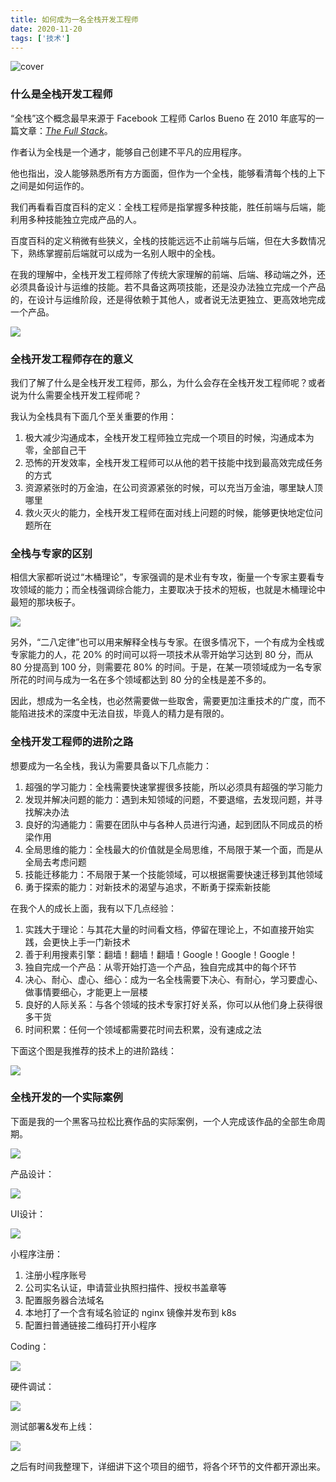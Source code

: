 ```yaml
---
title: 如何成为一名全栈开发工程师
date: 2020-11-20
tags: ['技术']
---
```


![cover](/images/posts/how-to-become-a-fullstack-developer-cover.jpg)

### 什么是全栈开发工程师

“全栈”这个概念最早来源于 Facebook 工程师 Carlos Bueno 在 2010 年底写的一篇文章：[*The Full Stack*](http://carlos.bueno.org/2010/11/full-stack.html)。

作者认为全栈是一个通才，能够自己创建不平凡的应用程序。

他也指出，没人能够熟悉所有方方面面，但作为一个全栈，能够看清每个栈的上下之间是如何运作的。

我们再看看百度百科的定义：全栈工程师是指掌握多种技能，胜任前端与后端，能利用多种技能独立完成产品的人。

百度百科的定义稍微有些狭义，全栈的技能远远不止前端与后端，但在大多数情况下，熟练掌握前后端就可以成为一名别人眼中的全栈。

在我的理解中，全栈开发工程师除了传统大家理解的前端、后端、移动端之外，还必须具备设计与运维的技能。若不具备这两项技能，还是没办法独立完成一个产品的，在设计与运维阶段，还是得依赖于其他人，或者说无法更独立、更高效地完成一个产品。

![](/images/posts/how-to-become-a-fullstack-developer-01.png)

### 全栈开发工程师存在的意义

我们了解了什么是全栈开发工程师，那么，为什么会存在全栈开发工程师呢？或者说为什么需要全栈开发工程师呢？

我认为全栈具有下面几个至关重要的作用：

1. 极大减少沟通成本，全栈开发工程师独立完成一个项目的时候，沟通成本为零，全部自己干
2. 恐怖的开发效率，全栈开发工程师可以从他的若干技能中找到最高效完成任务的方式
3. 资源紧张时的万金油，在公司资源紧张的时候，可以充当万金油，哪里缺人顶哪里
4. 救火灭火的能力，全栈开发工程师在面对线上问题的时候，能够更快地定位问题所在

### 全栈与专家的区别

相信大家都听说过“木桶理论”，专家强调的是术业有专攻，衡量一个专家主要看专攻领域的能力；而全栈强调综合能力，主要取决于技术的短板，也就是木桶理论中最短的那块板子。

![](/images/posts/how-to-become-a-fullstack-developer-02.png)

另外，“二八定律”也可以用来解释全栈与专家。在很多情况下，一个有成为全栈或专家能力的人，花 20% 的时间可以将一项技术从零开始学习达到 80 分，而从 80 分提高到 100 分，则需要花 80% 的时间。于是，在某一项领域成为一名专家所花的时间与成为一名在多个领域都达到 80 分的全栈是差不多的。

因此，想成为一名全栈，也必然需要做一些取舍，需要更加注重技术的广度，而不能陷进技术的深度中无法自拔，毕竟人的精力是有限的。

### 全栈开发工程师的进阶之路

想要成为一名全栈，我认为需要具备以下几点能力：

1. 超强的学习能力：全栈需要快速掌握很多技能，所以必须具有超强的学习能力
2. 发现并解决问题的能力：遇到未知领域的问题，不要退缩，去发现问题，并寻找解决办法
3. 良好的沟通能力：需要在团队中与各种人员进行沟通，起到团队不同成员的桥梁作用
4. 全局思维的能力：全栈最大的价值就是全局思维，不局限于某一个面，而是从全局去考虑问题
5. 技能迁移能力：不局限于某一个技能领域，可以根据需要快速迁移到其他领域
6. 勇于探索的能力：对新技术的渴望与追求，不断勇于探索新技能

在我个人的成长上面，我有以下几点经验：

1. 实践大于理论：与其花大量的时间看文档，停留在理论上，不如直接开始实践，会更快上手一门新技术
2. 善于利用搜素引擎：翻墙！翻墙！翻墙！Google！Google！Google！
3. 独自完成一个产品：从零开始打造一个产品，独自完成其中的每个环节
4. 决心、耐心、虚心、细心：成为一名全栈需要下决心、有耐心，学习要虚心、做事情要细心，才能更上一层楼
5. 良好的人际关系：与各个领域的技术专家打好关系，你可以从他们身上获得很多干货
6. 时间积累：任何一个领域都需要花时间去积累，没有速成之法

下面这个图是我推荐的技术上的进阶路线：

![](/images/posts/how-to-become-a-fullstack-developer-03.png)

### 全栈开发的一个实际案例

下面是我的一个黑客马拉松比赛作品的实际案例，一个人完成该作品的全部生命周期。

![](/images/posts/how-to-become-a-fullstack-developer-04.jpg)

产品设计：

![](/images/posts/how-to-become-a-fullstack-developer-05.png)

UI设计：

![](/images/posts/how-to-become-a-fullstack-developer-06.png)

小程序注册：

1. 注册小程序账号
2. 公司实名认证，申请营业执照扫描件、授权书盖章等
3. 配置服务器合法域名
4. 本地打了一个含有域名验证的 nginx 镜像并发布到 k8s
5. 配置扫普通链接二维码打开小程序

Coding：

![](/images/posts/how-to-become-a-fullstack-developer-07.png)

硬件调试：

![](/images/posts/how-to-become-a-fullstack-developer-08.jpg)

测试部署&发布上线：

![](/images/posts/how-to-become-a-fullstack-developer-09.png)

之后有时间我整理下，详细讲下这个项目的细节，将各个环节的文件都开源出来。
